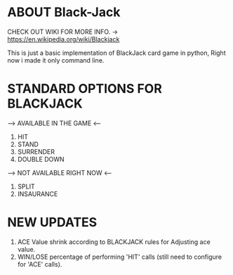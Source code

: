 # ABOUT Black-Jack

CHECK OUT WIKI FOR MORE INFO. -> https://en.wikipedia.org/wiki/Blackjack

This is just a basic implementation of BlackJack card game in python, Right now i made it only command line.

# STANDARD OPTIONS FOR BLACKJACK
--> AVAILABLE IN THE GAME <--
1. HIT
2. STAND
3. SURRENDER
4. DOUBLE DOWN

--> NOT AVAILABLE RIGHT NOW <--
1. SPLIT
2. INSAURANCE

# NEW UPDATES
1. ACE Value shrink according to BLACKJACK rules for Adjusting ace value.
2. WIN/LOSE percentage of performing 'HIT' calls (still need to configure for 'ACE' calls).
